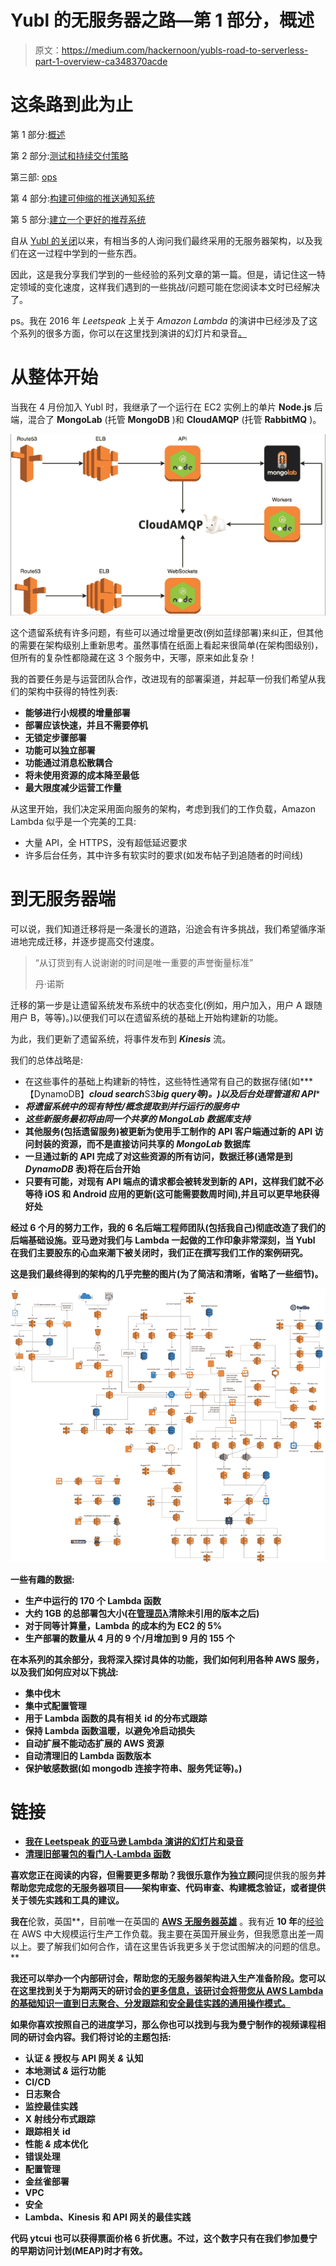 # Yubl 的无服务器之路—第 1 部分，概述

> 原文：<https://medium.com/hackernoon/yubls-road-to-serverless-part-1-overview-ca348370acde>

# 这条路到此为止

第 1 部分:[概述](/@theburningmonk/yubls-road-to-serverless-part-1-overview-ca348370acde)

第 2 部分:[测试和持续交付策略](/@theburningmonk/yubls-road-to-serverless-part-2-testing-and-ci-cd-72b2e583fe64)

第三部: [ops](https://hackernoon.com/yubls-road-to-serverless-part-3-ops-6c82139bb7ee)

第 4 部分:[构建可伸缩的推送通知系统](https://hackernoon.com/yubls-road-to-serverless-part-4-building-a-scalable-push-notification-system-62b38924ed61)

第 5 部分:[建立一个更好的推荐系统](https://hackernoon.com/yubls-road-to-serverless-part-5-building-better-recommendations-with-lambda-bigquery-and-1d74407f3b3a)

自从 [Yubl 的关闭](http://theburningmonk.com/2016/11/yubl-a-sad-end-to-a-wonderful-journey/)以来，有相当多的人询问我们最终采用的无服务器架构，以及我们在这一过程中学到的一些东西。

因此，这是我分享我们学到的一些经验的系列文章的第一篇。但是，请记住这一特定领域的变化速度，这样我们遇到的一些挑战/问题可能在您阅读本文时已经解决了。

ps。我在 2016 年 *Leetspeak* 上关于 *Amazon Lambda* 的演讲中已经涉及了这个系列的很多方面，你可以在这里找到演讲的幻灯片和录音[。](http://theburningmonk.com/2016/11/slides-and-recording-of-my-lambda-talk-at-leetspeak-2016/)

# 从整体开始

当我在 4 月份加入 Yubl 时，我继承了一个运行在 EC2 实例上的单片 **Node.js** 后端，混合了 **MongoLab** (托管 **MongoDB** )和 **CloudAMQP** (托管 **RabbitMQ** )。

![](img/28bcd15c679d7dda0961508f600cedbb.png)

这个遗留系统有许多问题，有些可以通过增量更改(例如蓝绿部署)来纠正，但其他的需要在架构级别上重新思考。虽然事情在纸面上看起来很简单(在架构图级别)，但所有的复杂性都隐藏在这 3 个服务中，天哪，原来如此复杂！

我的首要任务是与运营团队合作，改进现有的部署渠道，并起草一份我们希望从我们的架构中获得的特性列表:

*   **能够进行小规模的增量部署**
*   **部署应该快速，并且不需要停机**
*   **无锁定步骤部署**
*   **功能可以独立部署**
*   **功能通过消息松散耦合**
*   **将未使用资源的成本降至最低**
*   **最大限度减少运营工作量**

从这里开始，我们决定采用面向服务的架构，考虑到我们的工作负载，Amazon Lambda 似乎是一个完美的工具:

*   大量 API，全 HTTPS，没有超低延迟要求
*   许多后台任务，其中许多有软实时的要求(如发布帖子到追随者的时间线)

# 到无服务器端

可以说，我们知道迁移将是一条漫长的道路，沿途会有许多挑战，我们希望循序渐进地完成迁移，并逐步提高交付速度。

> “从订货到有人说谢谢的时间是唯一重要的声誉衡量标准”
> 
> 丹·诺斯

迁移的第一步是让遗留系统发布系统中的状态变化(例如，用户加入，用户 A 跟随用户 B，等等)。)以便我们可以在遗留系统的基础上开始构建新的功能。

为此，我们更新了遗留系统，将事件发布到 ***Kinesis*** 流。

我们的总体战略是:

*   在这些事件的基础上构建新的特性，这些特性通常有自己的数据存储(如***【DynamoDB】*******cloud search*******S3*******big query****等)。)以及后台处理管道和 API****
*   ***将遗留系统中的现有特性/概念提取到并行运行的服务中***
*   ***这些新服务最初将由同一个共享的 ***MongoLab*** 数据库支持***
*   **其他服务(包括遗留服务)被更新为使用手工制作的 API 客户端通过新的 API 访问封装的资源，而不是直接访问共享的 ***MongoLab*** 数据库**
*   **一旦通过新的 API 完成了对这些资源的所有访问，数据迁移(通常是到 ***DynamoDB*** 表)将在后台开始**
*   **只要有可能，对现有 API 端点的请求都会被转发到新的 API，这样我们就不必等待 iOS 和 Android 应用的更新(这可能需要数周时间),并且可以更早地获得好处**

**经过 6 个月的努力工作，我的 6 名后端工程师团队(包括我自己)彻底改造了我们的后端基础设施。亚马逊对我们与 Lambda 一起做的工作印象非常深刻，当 Yubl 在我们主要股东的心血来潮下被关闭时，我们正在撰写我们工作的案例研究。**

**这是我们最终得到的架构的几乎完整的图片(为了简洁和清晰，省略了一些细节)。**

**![](img/6fcd9704c4c65b97f63a491bb12c0465.png)**

**一些有趣的数据:**

*   **生产中运行的 170 个 Lambda 函数**
*   **大约 1GB 的总部署包大小(在[管理员λ](http://theburningmonk.com/2016/08/aws-lambda-janitor-lambda-function-to-clean-up-old-deployment-packages/)清除未引用的版本之后)**
*   **对于同等计算量，Lambda 的成本约为 EC2 的 5%**
*   **生产部署的数量从 4 月的 9 个/月增加到 9 月的 155 个**

**在本系列的其余部分，我将深入探讨具体的功能，我们如何利用各种 AWS 服务，以及我们如何应对以下挑战:**

*   **集中伐木**
*   **集中式配置管理**
*   **用于 Lambda 函数的具有相关 id 的分布式跟踪**
*   **保持 Lambda 函数温暖，以避免冷启动损失**
*   **自动扩展不能动态扩展的 AWS 资源**
*   **自动清理旧的 Lambda 函数版本**
*   **保护敏感数据(如 mongodb 连接字符串、服务凭证等)。)**

# **链接**

*   **[我在 Leetspeak 的亚马逊 Lambda 演讲的幻灯片和录音](http://theburningmonk.com/2016/11/slides-and-recording-of-my-lambda-talk-at-leetspeak-2016/)**
*   **[清理旧部署包的看门人-Lambda 函数](http://theburningmonk.com/2016/08/aws-lambda-janitor-lambda-function-to-clean-up-old-deployment-packages/)**

**喜欢您正在阅读的内容，但需要更多帮助？我很乐意作为独立顾问**提供我的服务**并帮助您完成您的无服务器项目——架构审查、代码审查、构建概念验证，或者提供关于领先实践和工具的建议。**

**我在**伦敦，英国**，目前唯一在英国的 [**AWS 无服务器英雄**](https://aws.amazon.com/developer/community/heroes/yan-cui/) 。我有近 **10 年**的[经验](https://www.linkedin.com/in/theburningmonk/)在 AWS 中大规模运行生产工作负载。我主要在英国开展业务，但我愿意出差一周以上。要了解我们如何合作，请在这里告诉我更多关于您试图解决的问题的信息。**

**我还可以举办一个内部研讨会，帮助您的无服务器架构进入生产准备阶段。您可以在这里找到关于为期两天的研讨会[的更多信息，该研讨会将带您从 AWS Lambda 的基础知识一直到日志聚合、分发跟踪和安全最佳实践的通用操作模式。](https://theburningmonk.com/workshops/)**

**如果你喜欢按照自己的进度学习，那么你也可以找到与我为曼宁制作的[](https://bit.ly/production-ready-serverless)**视频课程相同的研讨会内容。我们将讨论的主题包括:****

*   ****认证 *&* 授权与 API 网关 *&* 认知****
*   ****本地测试 *&* 运行功能****
*   ****CI/CD****
*   ****日志聚合****
*   ****监控最佳实践****
*   ****X 射线分布式跟踪****
*   ****跟踪相关 id****
*   ****性能 *&* 成本优化****
*   ****错误处理****
*   ****配置管理****
*   ****金丝雀部署****
*   ****VPC****
*   ****安全****
*   ****Lambda、Kinesis 和 API 网关的最佳实践****

****代码 **ytcui** 也可以获得**票面价格 6 折优惠**。不过，这个数字只有在我们参加曼宁的早期访问计划(MEAP)时才有效。****
